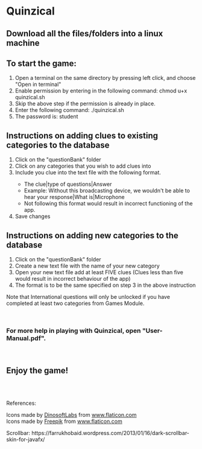 # Quinzical

<h2>Download all the files/folders into a linux machine</h2>

<h2>To start the game: </h2>
<ol>
	<li>Open a terminal on the same directory by pressing left click, and choose "Open in terminal"</li>
	<li>Enable permission by entering in the following command: chmod u+x quinzical.sh</li>
	<li>Skip the above step if the permission is already in place.</li>
	<li>Enter the following command: ./quinzical.sh</li>
	<li>The password is: student</li>
</ol>

<h2>Instructions on adding clues to existing categories to the database</h2>
<ol>
	<li>Click on the "questionBank" folder</li>
	<li>Click on any categories that you wish to add clues into</li>
	<li>Include you clue into the text file with the following format.</li>
	<ul>
		<li>The clue|type of questions|Answer</li>
		<li>Example: Without this broadcasting device, we wouldn't be able to hear your response|What is|Microphone</li>
		<li>Not following this format would result in incorrect functioning of the app.</li>
	</ul>
	<li>Save changes</li>
</ol>

<h2>Instructions on adding new categories to the database</h2>
<ol>
	<li>Click on the "questionBank" folder</li>
	<li>Create a new text file with the name of your new category</li>
	<li>Open your new text file add at least FIVE clues (Clues less than five would result in incorrect behaviour of the app)</li>
	<li>The format is to be the same specified on step 3 in the above instruction</li>
</ol>

<p>Note that International questions will only be unlocked if you have completed at least two categories from Games Module.</p>
<br>
<h3>For more help in playing with Quinzical, open "User-Manual.pdf".</h3>
<br>
<h2>Enjoy the game!</h2>
<br>
<br>
<p>References: </p>
<div>Icons made by <a href="https://www.flaticon.com/authors/dinosoftlabs" title="DinosoftLabs">DinosoftLabs</a> from <a href="https://www.flaticon.com/" title="Flaticon">www.flaticon.com</a></div>
<div>Icons made by <a href="https://www.flaticon.com/authors/freepik" title="Freepik">Freepik</a> from <a href="https://www.flaticon.com/" title="Flaticon"> www.flaticon.com</a></div>
<p>Scrollbar: https://farrukhobaid.wordpress.com/2013/01/16/dark-scrollbar-skin-for-javafx/</p>
